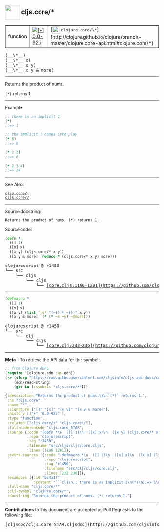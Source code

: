 ## <img width="48px" valign="middle" src="http://i.imgur.com/Hi20huC.png"> cljs.core/\*

 <table border="1">
<tr>

<td>function</td>
<td><a href="https://github.com/cljsinfo/cljs-api-docs/tree/0.0-927"><img valign="middle" alt="[+] 0.0-927" src="https://img.shields.io/badge/+-0.0--927-lightgrey.svg"></a> </td>
<td>
[<img height="24px" valign="middle" src="http://i.imgur.com/1GjPKvB.png"> <samp>clojure.core/\*</samp>](http://clojure.github.io/clojure/branch-master/clojure.core-api.html#clojure.core/*)
</td>
</tr>
</table>

 <samp>
(__\*__)<br>
</samp>
 <samp>
(__\*__ x)<br>
</samp>
 <samp>
(__\*__ x y)<br>
</samp>
 <samp>
(__\*__ x y & more)<br>
</samp>

---

Returns the product of nums.

`(*)` returns 1.

---

Example:

```clj
;; there is an implicit 1
(*)
;;=> 1

;; the implicit 1 comes into play
(* 6)
;;=> 6

(* 2 3)
;;=> 6

(* 2 3 4)
;;=> 24
```

---

See Also:

[`cljs.core/+`](cljs.core_PLUS.md)<br>
[`cljs.core//`](cljs.core_SLASH.md)<br>

---

Source docstring:

```
Returns the product of nums. (*) returns 1.
```

Source code:

```clj
(defn *
  ([] 1)
  ([x] x)
  ([x y] (cljs.core/* x y))
  ([x y & more] (reduce * (cljs.core/* x y) more)))
```

 <pre>
clojurescript @ r1450
└── src
    └── cljs
        └── cljs
            └── <ins>[core.cljs:1196-1201](https://github.com/clojure/clojurescript/blob/r1450/src/cljs/cljs/core.cljs#L1196-L1201)</ins>
</pre>


---

```clj
(defmacro *
  ([] 1)
  ([x] x)
  ([x y] (list 'js* "(~{} * ~{})" x y))
  ([x y & more] `(* (* ~x ~y) ~@more)))
```

 <pre>
clojurescript @ r1450
└── src
    └── clj
        └── cljs
            └── <ins>[core.clj:232-236](https://github.com/clojure/clojurescript/blob/r1450/src/clj/cljs/core.clj#L232-L236)</ins>
</pre>

---

__Meta__ - To retrieve the API data for this symbol:

```clj
;; from Clojure REPL
(require '[clojure.edn :as edn])
(-> (slurp "https://raw.githubusercontent.com/cljsinfo/cljs-api-docs/catalog/cljs-api.edn")
    (edn/read-string)
    (get-in [:symbols "cljs.core/*"]))
```

```clj
{:description "Returns the product of nums.\n\n`(*)` returns 1.",
 :ns "cljs.core",
 :name "*",
 :signature ["[]" "[x]" "[x y]" "[x y & more]"],
 :history [["+" "0.0-927"]],
 :type "function",
 :related ["cljs.core/+" "cljs.core//"],
 :full-name-encode "cljs.core_STAR",
 :source {:code "(defn *\n  ([] 1)\n  ([x] x)\n  ([x y] (cljs.core/* x y))\n  ([x y & more] (reduce * (cljs.core/* x y) more)))",
          :repo "clojurescript",
          :tag "r1450",
          :filename "src/cljs/cljs/core.cljs",
          :lines [1196 1201]},
 :extra-sources ({:code "(defmacro *\n  ([] 1)\n  ([x] x)\n  ([x y] (list 'js* \"(~{} * ~{})\" x y))\n  ([x y & more] `(* (* ~x ~y) ~@more)))",
                  :repo "clojurescript",
                  :tag "r1450",
                  :filename "src/clj/cljs/core.clj",
                  :lines [232 236]}),
 :examples [{:id "bc4a1f",
             :content "```clj\n;; there is an implicit 1\n(*)\n;;=> 1\n\n;; the implicit 1 comes into play\n(* 6)\n;;=> 6\n\n(* 2 3)\n;;=> 6\n\n(* 2 3 4)\n;;=> 24\n```"}],
 :full-name "cljs.core/*",
 :clj-symbol "clojure.core/*",
 :docstring "Returns the product of nums. (*) returns 1."}

```

---

__Contributions__ to this document are accepted as Pull Requests to the following file:

 <pre>
[cljsdoc/cljs.core_STAR.cljsdoc](https://github.com/cljsinfo/cljs-api-docs/blob/master/cljsdoc/cljs.core_STAR.cljsdoc)
</pre>

